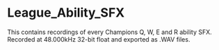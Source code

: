 # League_Ability_SFX
This contains recordings of every Champions Q, W, E and R ability SFX. Recorded at 48.000kHz 32-bit float and exported as .WAV files. 
